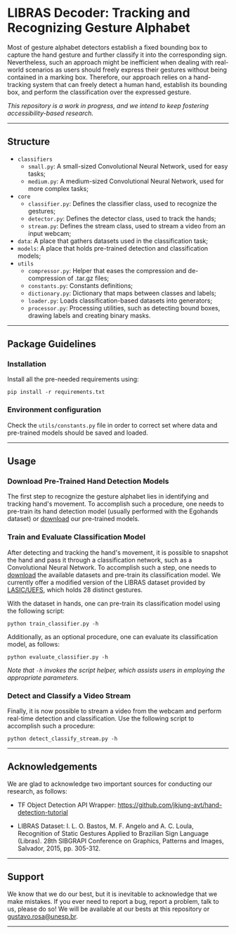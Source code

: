 # LIBRAS Decoder: Tracking and Recognizing Gesture Alphabet

Most of gesture alphabet detectors establish a fixed bounding box to capture the hand gesture and further classify it into the corresponding sign. Nevertheless, such an approach might be inefficient when dealing with real-world scenarios as users should freely express their gestures without being contained in a marking box. Therefore, our approach relies on a hand-tracking system that can freely detect a human hand, establish its bounding box, and perform the classification over the expressed gesture.

*This repository is a work in progress, and we intend to keep fostering accessibility-based research.*

---

## Structure
  * `classifiers`
    * `small.py`: A small-sized Convolutional Neural Network, used for easy tasks;
    * `medium.py`: A medium-sized Convolutional Neural Network, used for more complex tasks;
  * `core`
    * `classifier.py`: Defines the classifier class, used to recognize the gestures;
    * `detector.py`: Defines the detector class, used to track the hands;
    * `stream.py`: Defines the stream class, used to stream a video from an input webcam;
  * `data`: A place that gathers datasets used in the classification task;
  * `models`: A place that holds pre-trained detection and classification models;
  * `utils`
    * `compressor.py`: Helper that eases the compression and de-compression of .tar.gz files;
    * `constants.py`: Constants definitions;
    * `dictionary.py`: Dictionary that maps between classes and labels;
    * `loader.py`: Loads classification-based datasets into generators;
    * `processor.py`: Processing utilities, such as detecting bound boxes, drawing labels and creating binary masks.

---

## Package Guidelines

### Installation

Install all the pre-needed requirements using:

```pip install -r requirements.txt```

### Environment configuration

Check the `utils/constants.py` file in order to correct set where data and pre-trained models should be saved and loaded.

---

## Usage

### Download Pre-Trained Hand Detection Models

The first step to recognize the gesture alphabet lies in identifying and tracking hand's movement. To accomplish such a procedure, one needs to pre-train its hand detection model (usually performed with the Egohands dataset) or [download](http://recogna.tech/files/libras_decoder/models) our pre-trained models.

### Train and Evaluate Classification Model

After detecting and tracking the hand's movement, it is possible to snapshot the hand and pass it through a classification network, such as a Convolutional Neural Network. To accomplish such a step, one needs to [download](http://recogna.tech/files/libras_decoder/data) the available datasets and pre-train its classification model. We currently offer a modified version of the LIBRAS dataset provided by [LASIC/UEFS](http://sites.ecomp.uefs.br/lasic/projetos/libras-dataset), which holds 28 distinct gestures.

With the dataset in hands, one can pre-train its classification model using the following script:

```python train_classifier.py -h```

Additionally, as an optional procedure, one can evaluate its classification model, as follows:

```python evaluate_classifier.py -h```

*Note that `-h` invokes the script helper, which assists users in employing the appropriate parameters.*

### Detect and Classify a Video Stream

Finally, it is now possible to stream a video from the webcam and perform real-time detection and classification. Use the following script to accomplish such a procedure:

```python detect_classify_stream.py -h```

---

## Acknowledgements

We are glad to acknowledge two important sources for conducting our research, as follows:

* TF Object Detection API Wrapper: https://github.com/jkjung-avt/hand-detection-tutorial

* LIBRAS Dataset: I. L. O. Bastos, M. F. Angelo and A. C. Loula, Recognition of Static Gestures Applied to Brazilian Sign Language (Libras). 28th SIBGRAPI Conference on Graphics, Patterns and Images, Salvador, 2015, pp. 305-312.

---

## Support

We know that we do our best, but it is inevitable to acknowledge that we make mistakes. If you ever need to report a bug, report a problem, talk to us, please do so! We will be available at our bests at this repository or gustavo.rosa@unesp.br.

---

